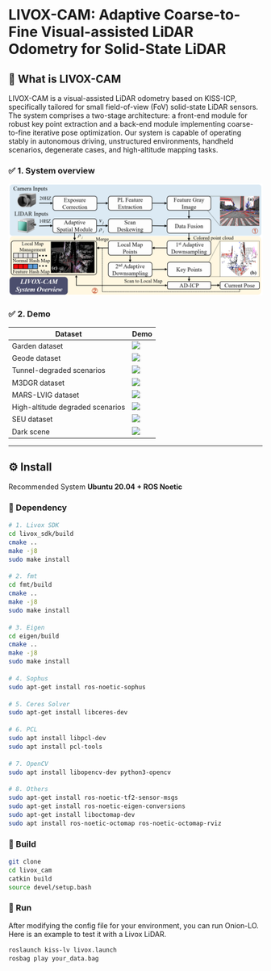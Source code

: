 # **LIVOX-CAM: Adaptive Coarse-to-Fine Visual-assisted LiDAR Odometry for Solid-State LiDAR**

## 📌 What is LIVOX-CAM

LIVOX-CAM is a visual-assisted LiDAR odometry based on KISS-ICP, specifically tailored for small field-of-view (FoV) solid-state LiDAR sensors. The system comprises a two-stage architecture: a front-end module for robust key point extraction and a back-end module implementing coarse-to-fine iterative pose optimization. Our system is capable of operating stably in autonomous driving, unstructured environments, handheld scenarios, degenerate cases, and high-altitude mapping tasks.

### ✅ 1. System overview

<div align="center">
  <img src="kiss_lv/doc/1.png" width="800">
</div>

### ✅ 2. Demo

| Dataset | Demo |
|-----------|--------|
| Garden dataset     | ![](kiss_lv/doc/garden.gif) |
| Geode dataset      | ![](kiss_lv/doc/geode.gif) | 
| Tunnel-degraded scenarios      | ![](kiss_lv/doc/geode_de.gif) | 
| M3DGR dataset      | ![](kiss_lv/doc/m3gdr.gif) |
| MARS-LVIG dataset      | ![](kiss_lv/doc/mars.gif) |
| High-altitude degraded scenarios      | ![](kiss_lv/doc/seua.gif) |
| SEU dataset      | ![](kiss_lv/doc/seug.gif) |
| Dark scene      | ![](kiss_lv/doc/dark.gif) |
---

## ⚙️ Install

Recommended System **Ubuntu 20.04 + ROS Noetic**

### 🔧 Dependency

```bash
# 1. Livox SDK
cd livox_sdk/build
cmake ..
make -j8
sudo make install

# 2. fmt
cd fmt/build
cmake ..
make -j8
sudo make install

# 3. Eigen
cd eigen/build
cmake ..
make -j8
sudo make install

# 4. Sophus
sudo apt-get install ros-noetic-sophus

# 5. Ceres Solver
sudo apt-get install libceres-dev

# 6. PCL
sudo apt install libpcl-dev
sudo apt install pcl-tools

# 7. OpenCV
sudo apt install libopencv-dev python3-opencv

# 8. Others
sudo apt-get install ros-noetic-tf2-sensor-msgs
sudo apt-get install ros-noetic-eigen-conversions
sudo apt-get install liboctomap-dev
sudo apt install ros-noetic-octomap ros-noetic-octomap-rviz
```

### 🔧 Build
```bash
git clone 
cd livox_cam
catkin build
source devel/setup.bash
```

### 🔧 Run
After modifying the config file for your environment, you can run Onion-LO. Here is an example to test it with a Livox LiDAR.
```bash
roslaunch kiss-lv livox.launch
rosbag play your_data.bag
```


